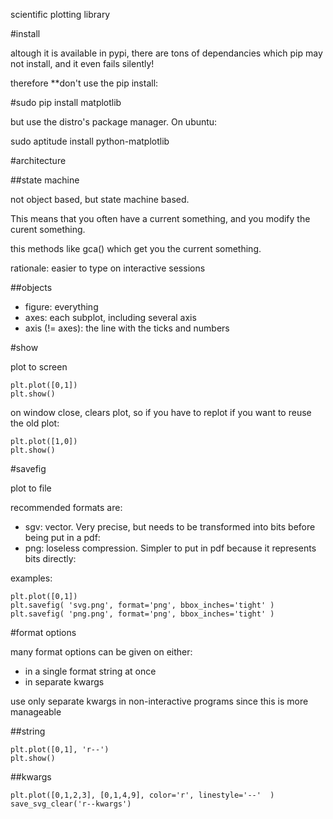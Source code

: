 scientific plotting library

#install

altough it is available in pypi, there are tons of dependancies which pip may not
install, and it even fails silently!

therefore **don't use the pip install:

   #sudo pip install matplotlib

but use the distro's package manager. On ubuntu:

   sudo aptitude install python-matplotlib

#architecture

##state machine

not object based, but state machine based.

This means that you often have a current something, and you modify the curent something.

this methods like gca() which get you the current something.

rationale: easier to type on interactive sessions

##objects

- figure:              everything
- axes:                each subplot, including several axis
- axis (!= axes):      the line with the ticks and numbers

#show

plot to screen

    plt.plot([0,1])
    plt.show()

on window close, clears plot, so if you have to replot if you want to reuse the old plot:

    plt.plot([1,0])
    plt.show()

#savefig

plot to file

recommended formats are:

- sgv: vector. Very precise, but needs to be transformed into bits before being put in a pdf:
- png: loseless compression. Simpler to put in pdf because it represents bits directly:

examples:

    plt.plot([0,1])
    plt.savefig( 'svg.png', format='png', bbox_inches='tight' )
    plt.savefig( 'png.png', format='png', bbox_inches='tight' )

#format options

many format options can be given on either:

- in a single format string at once
- in separate kwargs

use only separate kwargs in non-interactive programs since this is more manageable

##string

    plt.plot([0,1], 'r--')
    plt.show()

##kwargs

    plt.plot([0,1,2,3], [0,1,4,9], color='r', linestyle='--'  )
    save_svg_clear('r--kwargs')
